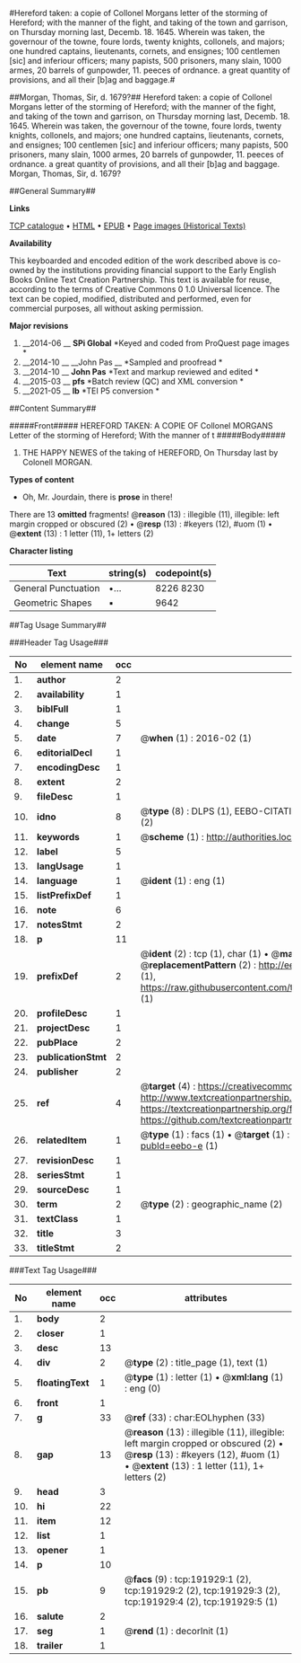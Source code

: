 #Hereford taken: a copie of Collonel Morgans letter of the storming of Hereford; with the manner of the fight, and taking of the town and garrison, on Thursday morning last, Decemb. 18. 1645. Wherein was taken, the governour of the towne, foure lords, twenty knights, collonels, and majors; one hundred captains, lieutenants, cornets, and ensignes; 100 centlemen [sic] and inferiour officers; many papists, 500 prisoners, many slain, 1000 armes, 20 barrels of gunpowder, 11. peeces of ordnance. a great quantity of provisions, and all their [b]ag and baggage.#

##Morgan, Thomas, Sir, d. 1679?##
Hereford taken: a copie of Collonel Morgans letter of the storming of Hereford; with the manner of the fight, and taking of the town and garrison, on Thursday morning last, Decemb. 18. 1645. Wherein was taken, the governour of the towne, foure lords, twenty knights, collonels, and majors; one hundred captains, lieutenants, cornets, and ensignes; 100 centlemen [sic] and inferiour officers; many papists, 500 prisoners, many slain, 1000 armes, 20 barrels of gunpowder, 11. peeces of ordnance. a great quantity of provisions, and all their [b]ag and baggage.
Morgan, Thomas, Sir, d. 1679?

##General Summary##

**Links**

[TCP catalogue](http://www.ota.ox.ac.uk/tcp/)  • 
[HTML](http://tei.it.ox.ac.uk/tcp/Texts-HTML/free/B09/B09546.html)  • 
[EPUB](http://tei.it.ox.ac.uk/tcp/Texts-EPUB/free/B09/B09546.epub) • 
[Page images (Historical Texts)](https://historicaltexts.jisc.ac.uk/eebo-80923198e)

**Availability**

This keyboarded and encoded edition of the work described above is co-owned by the
    institutions providing financial support to the Early English Books Online Text Creation
    Partnership. This text is available for reuse, according to the terms of  Creative Commons 0 1.0 Universal
    licence. The text can be copied, modified, distributed and performed, even for commercial
    purposes, all without asking permission.

**Major revisions**

1. __2014-06 __ __SPi Global__ *Keyed and coded from ProQuest page images *
1. __2014-10 __ __John Pas __ *Sampled and proofread *
1. __2014-10 __ __John Pas__ *Text and markup reviewed and edited *
1. __2015-03 __ __pfs__ *Batch review (QC) and XML conversion *
1. __2021-05 __ __lb__ *TEI P5 conversion *

##Content Summary##

#####Front#####
HEREFORD TAKEN: A COPIE OF Collonel MORGANS Letter of the storming of Hereford; With the manner of t
#####Body#####

1. THE HAPPY NEWES of the taking of HEREFORD, On Thursday last by Colonell MORGAN.

**Types of content**

  * Oh, Mr. Jourdain, there is **prose** in there!

There are 13 **omitted** fragments! 
 @__reason__ (13) : illegible (11), illegible: left margin cropped or obscured (2)  •  @__resp__ (13) : #keyers (12), #uom (1)  •  @__extent__ (13) : 1 letter (11), 1+ letters (2)

**Character listing**


|Text|string(s)|codepoint(s)|
|---|---|---|
|General Punctuation|•…|8226 8230|
|Geometric Shapes|▪|9642|

##Tag Usage Summary##

###Header Tag Usage###

|No|element name|occ|attributes|
|---|---|---|---|
|1.|__author__|2||
|2.|__availability__|1||
|3.|__biblFull__|1||
|4.|__change__|5||
|5.|__date__|7| @__when__ (1) : 2016-02 (1)|
|6.|__editorialDecl__|1||
|7.|__encodingDesc__|1||
|8.|__extent__|2||
|9.|__fileDesc__|1||
|10.|__idno__|8| @__type__ (8) : DLPS (1), EEBO-CITATION (1), VID (1), EEBO-PROQUEST (1), OCLC (2), STC (2)|
|11.|__keywords__|1| @__scheme__ (1) : http://authorities.loc.gov/ (1)|
|12.|__label__|5||
|13.|__langUsage__|1||
|14.|__language__|1| @__ident__ (1) : eng (1)|
|15.|__listPrefixDef__|1||
|16.|__note__|6||
|17.|__notesStmt__|2||
|18.|__p__|11||
|19.|__prefixDef__|2| @__ident__ (2) : tcp (1), char (1)  •  @__matchPattern__ (2) : ([0-9\-]+):([0-9IVX]+) (1), (.+) (1)  •  @__replacementPattern__ (2) : http://eebo.chadwyck.com/downloadtiff?vid=$1&page=$2 (1), https://raw.githubusercontent.com/textcreationpartnership/Texts/master/tcpchars.xml#$1 (1)|
|20.|__profileDesc__|1||
|21.|__projectDesc__|1||
|22.|__pubPlace__|2||
|23.|__publicationStmt__|2||
|24.|__publisher__|2||
|25.|__ref__|4| @__target__ (4) : https://creativecommons.org/publicdomain/zero/1.0/ (1), http://www.textcreationpartnership.org/docs/. (1), https://textcreationpartnership.org/faq/#faq05 (1), https://github.com/textcreationpartnership (1)|
|26.|__relatedItem__|1| @__type__ (1) : facs (1)  •  @__target__ (1) : https://data.historicaltexts.jisc.ac.uk/view?pubId=eebo-e (1)|
|27.|__revisionDesc__|1||
|28.|__seriesStmt__|1||
|29.|__sourceDesc__|1||
|30.|__term__|2| @__type__ (2) : geographic_name (2)|
|31.|__textClass__|1||
|32.|__title__|3||
|33.|__titleStmt__|2||


###Text Tag Usage###

|No|element name|occ|attributes|
|---|---|---|---|
|1.|__body__|2||
|2.|__closer__|1||
|3.|__desc__|13||
|4.|__div__|2| @__type__ (2) : title_page (1), text (1)|
|5.|__floatingText__|1| @__type__ (1) : letter (1)  •  @__xml:lang__ (1) : eng (0)|
|6.|__front__|1||
|7.|__g__|33| @__ref__ (33) : char:EOLhyphen (33)|
|8.|__gap__|13| @__reason__ (13) : illegible (11), illegible: left margin cropped or obscured (2)  •  @__resp__ (13) : #keyers (12), #uom (1)  •  @__extent__ (13) : 1 letter (11), 1+ letters (2)|
|9.|__head__|3||
|10.|__hi__|22||
|11.|__item__|12||
|12.|__list__|1||
|13.|__opener__|1||
|14.|__p__|10||
|15.|__pb__|9| @__facs__ (9) : tcp:191929:1 (2), tcp:191929:2 (2), tcp:191929:3 (2), tcp:191929:4 (2), tcp:191929:5 (1)|
|16.|__salute__|2||
|17.|__seg__|1| @__rend__ (1) : decorInit (1)|
|18.|__trailer__|1||
